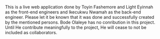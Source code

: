 This is a live web application done by Toyin Fashemore and Light Eyinnah as the front-end engineers and Ikecukwu Nwamah as the back-end engineer. Please let it be known that it was done and successfully created by the mentioned persons. Bode Olaleye has no conribution in this project. Until He contribute meaningfully to the project, He will cease to not be included as collaborators.